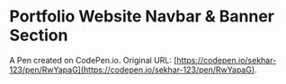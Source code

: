 # Portfolio Website Navbar & Banner Section

A Pen created on CodePen.io. Original URL: [https://codepen.io/sekhar-123/pen/RwYapaG](https://codepen.io/sekhar-123/pen/RwYapaG).

